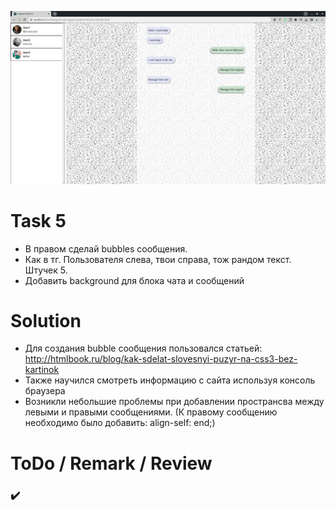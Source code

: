 ![5](https://github.com/makhnanov/telegram-bot-support-platform/blob/main/lessons/5/img.png)

# Task 5
- В правом сделай bubbles сообщения.
- Как в тг. Пользователя слева, твои справа, тож рандом текст. Штучек 5.
- Добавить background для блока чата и сообщений

# Solution
- Для создания bubble сообщения пользовался статьей: http://htmlbook.ru/blog/kak-sdelat-slovesnyi-puzyr-na-css3-bez-kartinok
- Также научился смотреть информацию с сайта используя консоль браузера
- Возникли небольшие проблемы при добавлении пространсва между левыми и правыми сообщениями. (К правому сообщению необходимо было добавить: align-self: end;)

# ToDo / Remark / Review
### :heavy_check_mark:
